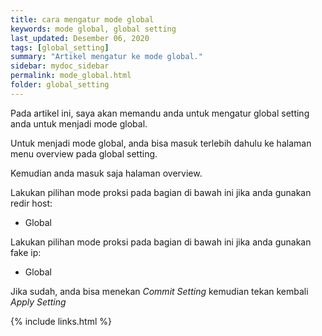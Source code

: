 ```yaml
---
title: cara mengatur mode global
keywords: mode global, global setting
last_updated: Desember 06, 2020
tags: [global_setting]
summary: "Artikel mengatur ke mode global."
sidebar: mydoc_sidebar
permalink: mode_global.html
folder: global_setting
---
```


Pada artikel ini, saya akan memandu anda untuk mengatur global setting anda untuk menjadi mode global.

Untuk menjadi mode global, anda bisa masuk terlebih dahulu ke halaman menu overview pada global setting.

Kemudian anda masuk saja halaman overview.

Lakukan pilihan mode proksi pada bagian di bawah ini jika anda gunakan redir host:

- Global

Lakukan pilihan mode proksi pada bagian di bawah ini jika anda gunakan fake ip:

- Global

Jika sudah, anda bisa menekan *Commit Setting* kemudian tekan kembali *Apply Setting*

{% include links.html %}
